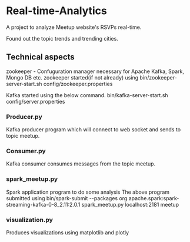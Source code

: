 # Real-time-Analytics
A project to analyze Meetup website's RSVPs real-time. 

Found out the topic trends and trending cities.

## Technical aspects
zookeeper - Confuguration manager necessary for Apache Kafka, Spark, Mongo DB etc.
zookeeper started(if not already) using
bin/zookeeper-server-start.sh config/zookeeper.properties

Kafka started using the below command.
bin/kafka-server-start.sh config/server.properties

### Producer.py
Kafka producer program which will connect to web socket and sends to topic meetup.

### Consumer.py
Kafka consumer consumes messages from the topic meetup.

### spark_meetup.py
Spark application program to do some analysis
The above program submitted using 
bin/spark-submit --packages org.apache.spark:spark-streaming-kafka-0-8_2.11:2.0.1 spark_meetup.py localhost:2181 meetup

### visualization.py
Produces visualizations using matplotlib and plotly
